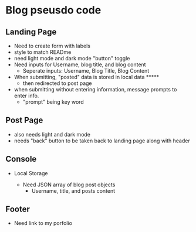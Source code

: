 # Blog pseusdo code

## Landing Page
- Need to create form with labels
- style to match READme
- need light mode and dark mode "button" toggle
- Need inputs for Username, blog title, and blog content
    - Seperate inputs: Username, Blog Title, Blog Content
- When submitting, "posted" data is stored in local data *****
    - then redirected to post page
- when submitting without entering information, message prompts to enter info. 
    - "prompt" being key word

## Post Page
- also needs light and dark mode
- needs "back" button to be taken back to landing page along with header

## Console

- Local Storage

    - Need JSON array of blog post objects
        - Username, title, and posts content
    
## Footer

- Need link to my porfolio
    
